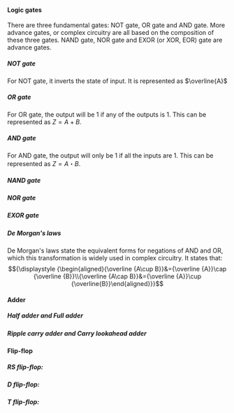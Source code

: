 #### Logic gates

There are three fundamental gates: NOT gate, OR gate and AND gate. More advance gates, or complex circuitry are all based on the composition of these three gates. NAND gate, NOR gate and EXOR (or XOR, EOR) gate are advance gates. 

##### NOT gate

For NOT gate, it inverts the state of input. It is represented as $\overline{A}$
##### OR gate

For OR gate, the output will be 1 if any of the outputs is 1. This can be represented as $Z = A + B$.
##### AND gate

For AND gate, the output will only be 1 if all the inputs are 1. This can be represented as $Z = A・B$.


##### NAND gate

##### NOR gate


##### EXOR gate

##### De Morgan's laws

De Morgan's laws state the equivalent forms for negations of AND and OR, which this transformation is widely used in complex circuitry. 
It states that: $${\displaystyle {\begin{aligned}{\overline {A\cup B}}&={\overline {A}}\cap {\overline {B}}\\{\overline {A\cap B}}&={\overline {A}}\cup {\overline{B}}\end{aligned}}}$$
#### Adder
##### Half adder and Full adder


##### Ripple carry adder and Carry lookahead adder


#### Flip-flop

##### RS flip-flop:

##### D flip-flop:

##### T flip-flop:

